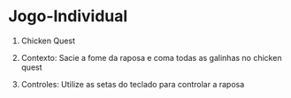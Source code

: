 # Jogo-Individual
1. Chicken Quest

2. Contexto: Sacie a fome da raposa e coma todas as galinhas no chicken quest

3. Controles: Utilize as setas do teclado para controlar a raposa 
